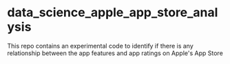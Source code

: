 # data_science_apple_app_store_analysis
This repo contains an experimental code to identify if there is any relationship between the app features and app ratings on Apple's App Store
